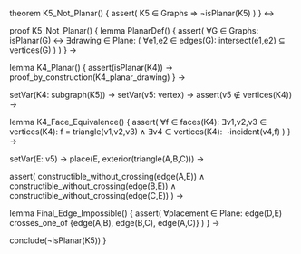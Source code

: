 theorem K5_Not_Planar() {
  assert(
    K5 ∈ Graphs ⇒ ¬isPlanar(K5)
  )
} ↔

proof K5_Not_Planar() {
  lemma PlanarDef() {
    assert(
      ∀G ∈ Graphs: isPlanar(G) ↔ 
      ∃drawing ∈ Plane: (
        ∀e1,e2 ∈ edges(G):
        intersect(e1,e2) ⊆ vertices(G)
      )
    )
  } →

  lemma K4_Planar() {
    assert(isPlanar(K4)) →
    proof_by_construction(K4_planar_drawing)
  } →

  setVar(K4: subgraph(K5)) →
  setVar(v5: vertex) →
  assert(v5 ∉ vertices(K4)) →
  
  lemma K4_Face_Equivalence() {
    assert(
      ∀f ∈ faces(K4):
      ∃v1,v2,v3 ∈ vertices(K4):
      f = triangle(v1,v2,v3) ∧
      ∃v4 ∈ vertices(K4):
      ¬incident(v4,f)
    )
  } →

  setVar(E: v5) →
  place(E, exterior(triangle(A,B,C))) →
  
  assert(
    constructible_without_crossing(edge(A,E)) ∧
    constructible_without_crossing(edge(B,E)) ∧
    constructible_without_crossing(edge(C,E))
  ) →
  
  lemma Final_Edge_Impossible() {
    assert(
      ∀placement ∈ Plane:
      edge(D,E) crosses_one_of {edge(A,B), edge(B,C), edge(A,C)}
    )
  } →
  
  conclude(¬isPlanar(K5))
}